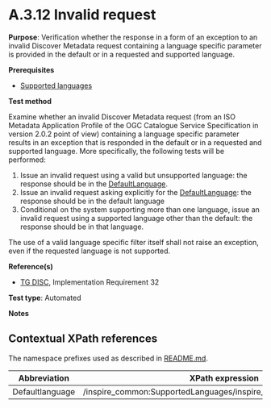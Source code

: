 # A.3.12 Invalid request

**Purpose**: Verification whether the response in a form of an exception to an invalid Discover Metadata request containing a language specific parameter is provided in the default or in a requested and supported language.

**Prerequisites**

* [Supported languages](https://github.com/inspire-eu-validation/ats-discovery-service/blob/master/A.02.10.supported.languages.md)

**Test method**

Examine whether an invalid Discover Metadata request (from an ISO Metadata Application Profile of the OGC Catalogue Service Specification in version 2.0.2 point of view) containing a language specific parameter results in an exception that is responded in the default or in a requested and supported language. More specifically, the following tests will be performed:

1. Issue an invalid request using a valid but unsupported language: the response should be in the [DefaultLanguage](#DefaultLanguage).
2. Issue an invalid request asking explicitly for the [DefaultLanguage](#DefaultLanguage): the response should be in the default language
3. Conditional on the system supporting more than one language, issue an invalid request using a supported language other than the default: the response should be in that language.

The use of a valid language specific filter itself shall not raise an exception, even if the requested language is not supported.

**Reference(s)**

* [TG DISC](README.md#ref_TG_DISC), Implementation Requirement 32

**Test type**: Automated

**Notes**

## Contextual XPath references

The namespace prefixes used as described in [README.md](README.md#namespaces).

Abbreviation                                               |  XPath expression
---------------------------------------------------------- | -------------------------------------------------------------------------
<a name="DefaultLanguage"></a>Defaultlanguage | /inspire_common:SupportedLanguages/inspire_common:DefaultLanguage
